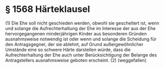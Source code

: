 # § 1568 Härteklausel
(1) Die Ehe soll nicht geschieden werden, obwohl sie gescheitert ist, wenn und solange die Aufrechterhaltung der Ehe im Interesse der aus der Ehe hervorgegangenen minderjährigen Kinder aus besonderen Gründen ausnahmsweise notwendig ist oder wenn und solange die Scheidung für den Antragsgegner, der sie ablehnt, auf Grund außergewöhnlicher Umstände eine so schwere Härte darstellen würde, dass die Aufrechterhaltung der Ehe auch unter Berücksichtigung der Belange des Antragstellers ausnahmsweise geboten erscheint.
(2) (weggefallen)
